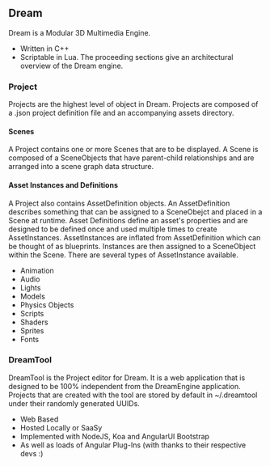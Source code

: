 ## Dream

Dream is a Modular 3D Multimedia Engine.
* Written in C++
* Scriptable in Lua.
The proceeding sections give an architectural overview of the Dream engine.

### Project
Projects are the highest level of object in Dream. Projects are composed of a .json project definition
file and an accompanying assets directory.

#### Scenes
A Project contains one or more Scenes that are to be displayed. A Scene is composed of a SceneObjects
that have parent-child relationships and are arranged into a scene graph data structure.

#### Asset Instances and Definitions
A Project also contains AssetDefinition objects. An AssetDefinition describes something that can be
assigned to a SceneObejct and placed in a Scene at runtime. Asset Definitions define an asset's
properties and are designed to be defined once and used multiple times to create AssetInstances.
AssetInstances are inflated from AssetDefinition which can be thought of as blueprints. Instances are
then assigned to a SceneObject within the Scene. There are several types of AssetInstance available.

* Animation
* Audio
* Lights
* Models
* Physics Objects
* Scripts
* Shaders
* Sprites
* Fonts

### DreamTool

DreamTool is the Project editor for Dream. It is a web application that is designed to be 100%
independent from the DreamEngine application. Projects that are created with the tool are stored by
default in ~/.dreamtool under their randomly generated UUIDs.

* Web Based
* Hosted Locally or SaaSy
* Implemented with NodeJS, Koa and AngularUI Bootstrap
* As well as loads of Angular Plug-Ins (with thanks to their respective devs :)
